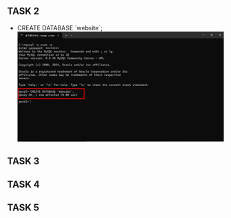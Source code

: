 ## TASK 2
- CREATE DATABASE \`website`;
<img src="week5/Screenshot/TASK 2/TASK2-1.jpg"></img>
## TASK 3
## TASK 4
## TASK 5
